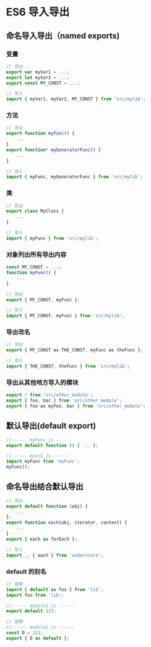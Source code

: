 # ES6 导入导出

## 命名导入导出（named exports)

### 变量

```js
// 导出
export var myVar1 = ...;
export let myVar2 = ...;
export const MY_CONST = ...; 

// 导入
import { myVar1, myVar2, MY_CONST } from 'src/mylib';
```

### 方法

```js
// 导出
export function myFunc() {
    ...
}
export function* myGeneratorFunc() {
    ...
} 

// 导入
import { myFunc, myGeneratorFunc } from 'src/mylib';
```

### 类

```js
// 导出
export class MyClass {
    ...
} 

// 导入
import { myFunc } from 'src/mylib';
```

### 对象列出所有导出内容

```js
const MY_CONST = ...;
function myFunc() {
    ...
} 

// 导出
export { MY_CONST, myFunc };

// 导入
import { MY_CONST, myFunc } from 'src/mylib';
```

### 导出改名

```js
// 导出
export { MY_CONST as THE_CONST, myFunc as theFunc }; 

// 导入
import { THE_CONST, theFunc } from 'src/mylib';
```

### 导出从其他地方导入的模块

```js
export * from 'src/other_module';
export { foo, bar } from 'src/other_module';
export { foo as myFoo, bar } from 'src/other_module';
```

## 默认导出(default export)

```js
//------ myFunc.js ------
export default function () { ... };

//------ main1.js ------
import myFunc from 'myFunc';
myFunc();
```

## 命名导出结合默认导出

```js
// 导出
export default function (obj) {
    ...
};
export function each(obj, iterator, context) {
    ...
}
export { each as forEach }; 

// 导入
import _, { each } from 'underscore';
```

### default 的别名

```js
// 相等
import { default as foo } from 'lib';
import foo from 'lib';
```

```js
//------ module1.js ------
export default 123; 

// 相等
//------ module2.js ------
const D = 123;
export { D as default };
```

# 
